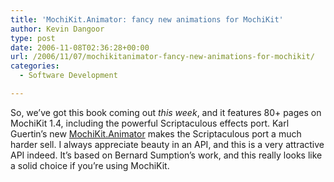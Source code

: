 ```yaml
---
title: 'MochiKit.Animator: fancy new animations for MochiKit'
author: Kevin Dangoor
type: post
date: 2006-11-08T02:36:28+00:00
url: /2006/11/07/mochikitanimator-fancy-new-animations-for-mochikit/
categories:
  - Software Development

---
```

So, we&#8217;ve got this book coming out _this week_, and it features 80+ pages on MochiKit 1.4, including the powerful Scriptaculous effects port. Karl Guertin&#8217;s new [MochiKit.Animator][1] makes the Scriptaculous port a much harder sell. I always appreciate beauty in an API, and this is a very attractive API indeed. It&#8217;s based on Bernard Sumption&#8217;s work, and this really looks like a solid choice if you&#8217;re using MochiKit.

 [1]: http://gr.ayre.st/~grayrest/animator/animator.html